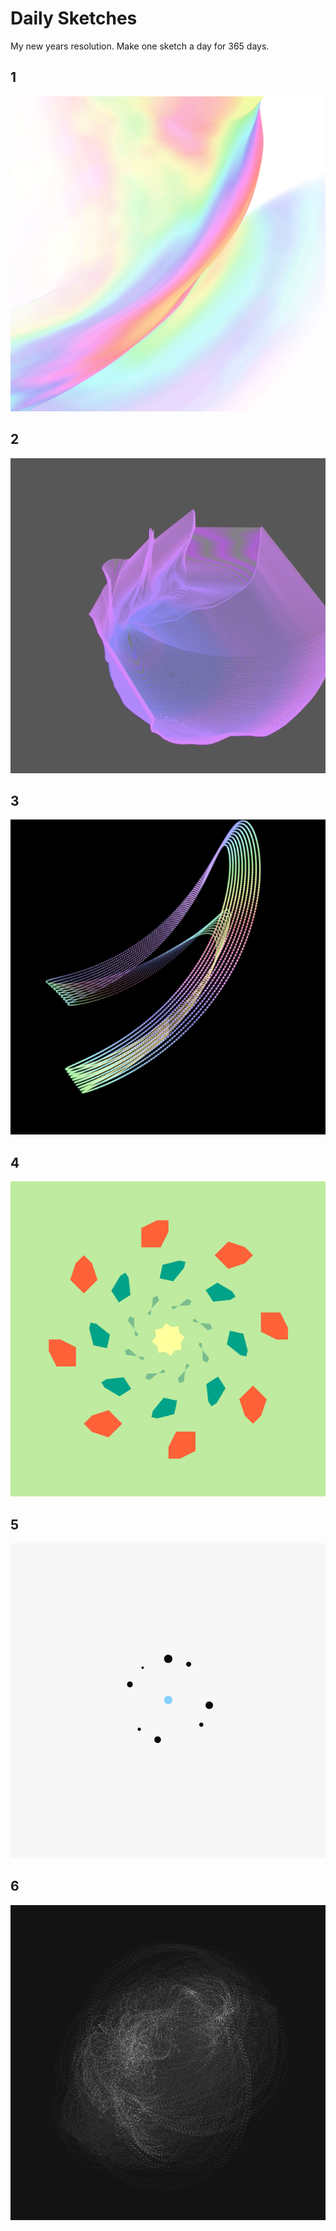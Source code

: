 # Daily Sketches
My new years resolution. Make one sketch a day for 365 days. 

## 1
![](thumbnails/01-01-17.png)
## 2
![](thumbnails/01-02-17.png)
## 3
![](thumbnails/01-03-17.png)
## 4
![](thumbnails/01-04-17.png)
## 5
![](thumbnails/01-05-17.png)
## 6
![](thumbnails/01-06-17.png)
